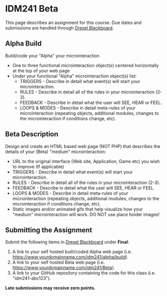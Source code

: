 # IDM241 Beta

This page describes an assignment for this course. Due dates and submissions are handled through [Drexel Blackboard](https://learn.dcollege.net/).


## Alpha Build

Build/code your "Alpha" your microinteraction

- One to three functional microinteraction object(s) centered horizontally at the top of your web page
- Under your functional "Alpha" microinteraction object(s) list:
  - TRIGGERS - Describe in detail what event(s) will start your microinteraction.
  - RULES - Describe in detail all of the rules in your microinteraction (2-3).
  - FEEDBACK - Describe in detail what the user will SEE, HEAR or FEEL.
  - LOOPS & MODES - Describe in detail meta-rules of your microinteraction (repeating objects, additional modules, changes to the microinteraction if conditions change, etc).

## Beta Description

Design and create an HTML based web page (NOT PHP) that describes the details of your (Beta) "medium" microinteraction:

- URL to the original interface (Web site, Application, Game etc) you wish to improve (If applicable)
- TRIGGERS - Describe in detail what event(s) will start your microinteraction.
- RULES - Describe in detail all of the rules in your microinteraction (2-3).
- FEEDBACK - Describe in detail what the user will SEE, HEAR or FEEL.
- LOOPS & MODES - Describe in detail meta-rules of your microinteraction (repeating objects, additional modules, changes to the microinteraction if conditions change, etc).
- Static images and/or animated gifs that help visualize how your "medium" microinteraction will work. DO NOT use place holder images!

## Submitting the Assignment

Submit the following items in [Drexel Blackboard](https://learn.dcollege.net/) under **Final**:

1. A link to your self hosted built/coded Alpha web page (i.e. https://www.yourdomainname.com/idm241/alpha/build).
1. A link to your self hosted Beta web page (i.e. https://www.yourdomainname.com/idm241/Beta).
1. A link to your GitHub repository containing the code for this class (i.e. "idm241-abc123").

**Late submissions may receive zero points.**
